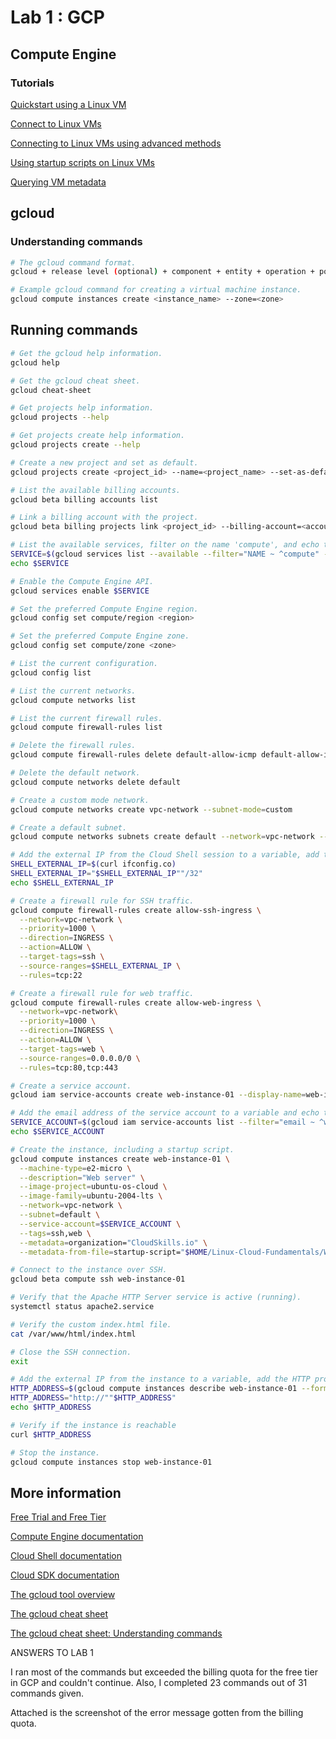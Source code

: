# Lab 1 : GCP

## Compute Engine

### Tutorials

[Quickstart using a Linux VM](https://cloud.google.com/compute/docs/quickstart-linux "Quickstart using a Linux VM")

[Connect to Linux VMs](https://cloud.google.com/compute/docs/instances/connecting-to-instance "Connect to Linux VMs")

[Connecting to Linux VMs using advanced methods](https://cloud.google.com/compute/docs/instances/connecting-advanced "Connecting to Linux VMs using advanced methods")

[Using startup scripts on Linux VMs](https://cloud.google.com/compute/docs/instances/startup-scripts/linux "Using startup scripts on Linux VMs")

[Querying VM metadata](https://cloud.google.com/compute/docs/metadata/querying-metadata "Querying VM metadata")

## gcloud

### Understanding commands

```bash
# The gcloud command format.
gcloud + release level (optional) + component + entity + operation + positional args + flags
```

```bash
# Example gcloud command for creating a virtual machine instance.
gcloud compute instances create <instance_name> --zone=<zone>
```

## Running commands

```bash
# Get the gcloud help information.
gcloud help
```

```bash
# Get the gcloud cheat sheet.
gcloud cheat-sheet
```

```bash
# Get projects help information.
gcloud projects --help
```

```bash
# Get projects create help information.
gcloud projects create --help
```

```bash
# Create a new project and set as default.
gcloud projects create <project_id> --name=<project_name> --set-as-default
```

```bash
# List the available billing accounts.
gcloud beta billing accounts list
```

```bash
# Link a billing account with the project.
gcloud beta billing projects link <project_id> --billing-account=<account_id>
```

```bash
# List the available services, filter on the name 'compute', and echo the result. 
SERVICE=$(gcloud services list --available --filter="NAME ~ ^compute" --format="value(NAME)")
echo $SERVICE
```

```bash
# Enable the Compute Engine API.
gcloud services enable $SERVICE
```

```bash
# Set the preferred Compute Engine region.
gcloud config set compute/region <region>
```

```bash
# Set the preferred Compute Engine zone.
gcloud config set compute/zone <zone>
```

```bash
# List the current configuration.
gcloud config list
```

```bash
# List the current networks.
gcloud compute networks list
```

```bash
# List the current firewall rules.
gcloud compute firewall-rules list
```

```bash
# Delete the firewall rules.
gcloud compute firewall-rules delete default-allow-icmp default-allow-internal default-allow-rdp default-allow-ssh
```

```bash
# Delete the default network.
gcloud compute networks delete default
```

```bash
# Create a custom mode network.
gcloud compute networks create vpc-network --subnet-mode=custom
```

```bash
# Create a default subnet.
gcloud compute networks subnets create default --network=vpc-network --range=10.0.1.0/24
```

```bash
# Add the external IP from the Cloud Shell session to a variable, add the CIDR notation, and echo the result.
SHELL_EXTERNAL_IP=$(curl ifconfig.co)
SHELL_EXTERNAL_IP="$SHELL_EXTERNAL_IP""/32"
echo $SHELL_EXTERNAL_IP
```

```bash
# Create a firewall rule for SSH traffic.
gcloud compute firewall-rules create allow-ssh-ingress \
  --network=vpc-network \
  --priority=1000 \
  --direction=INGRESS \
  --action=ALLOW \
  --target-tags=ssh \
  --source-ranges=$SHELL_EXTERNAL_IP \
  --rules=tcp:22
```

```bash
# Create a firewall rule for web traffic.
gcloud compute firewall-rules create allow-web-ingress \
  --network=vpc-network\
  --priority=1000 \
  --direction=INGRESS \
  --action=ALLOW \
  --target-tags=web \
  --source-ranges=0.0.0.0/0 \
  --rules=tcp:80,tcp:443 
```

```bash
# Create a service account.
gcloud iam service-accounts create web-instance-01 --display-name=web-instance-01
```

```bash
# Add the email address of the service account to a variable and echo the result.
SERVICE_ACCOUNT=$(gcloud iam service-accounts list --filter="email ~ ^web-instance-01" --format="value(email)")
echo $SERVICE_ACCOUNT
```

```bash
# Create the instance, including a startup script.
gcloud compute instances create web-instance-01 \
  --machine-type=e2-micro \
  --description="Web server" \
  --image-project=ubuntu-os-cloud \
  --image-family=ubuntu-2004-lts \
  --network=vpc-network \
  --subnet=default \
  --service-account=$SERVICE_ACCOUNT \
  --tags=ssh,web \
  --metadata=organization="CloudSkills.io" \
  --metadata-from-file=startup-script="$HOME/Linux-Cloud-Fundamentals/Week 3/LAB 1/startup-script.sh"
```

```bash
# Connect to the instance over SSH.
gcloud beta compute ssh web-instance-01
```

```bash
# Verify that the Apache HTTP Server service is active (running).
systemctl status apache2.service
```

```bash
# Verify the custom index.html file.
cat /var/www/html/index.html
```

```bash
# Close the SSH connection.
exit
```

```bash
# Add the external IP from the instance to a variable, add the HTTP protocol, and echo the result.
HTTP_ADDRESS=$(gcloud compute instances describe web-instance-01 --format="value(networkInterfaces[0].accessConfigs[0].natIP)")
HTTP_ADDRESS="http://""$HTTP_ADDRESS"
echo $HTTP_ADDRESS
```

```bash
# Verify if the instance is reachable
curl $HTTP_ADDRESS
```

```bash
# Stop the instance.
gcloud compute instances stop web-instance-01
```

## More information

[Free Trial and Free Tier](https://cloud.google.com/free "Free Trial and Free Tier")

[Compute Engine documentation](https://cloud.google.com/compute/docs "Compute Engine documentation")

[Cloud Shell documentation](https://cloud.google.com/shell/docs "Cloud Shell documentation")

[Cloud SDK documentation](https://cloud.google.com/sdk/docs "Cloud SDK documentation")

[The gcloud tool overview](https://cloud.google.com/sdk/gcloud "The gcloud tool overview")

[The gcloud cheat sheet](https://cloud.google.com/sdk/docs/cheatsheet "The gcloud cheat sheet")

[The gcloud cheat sheet: Understanding commands](https://cloud.google.com/sdk/docs/cheatsheet#understanding_commands "The gcloud cheat sheet: Understanding commands")


ANSWERS TO LAB 1

I ran most of the commands but exceeded the billing quota for the free tier in GCP and couldn't continue. Also, I completed 23 commands out of 31 commands given.

Attached is the screenshot of the error message gotten from the billing quota.
